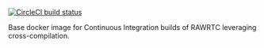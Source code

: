 [![CircleCI build status][circleci-badge]][circleci-url]

Base docker image for Continuous Integration builds of RAWRTC leveraging
cross-compilation.



[circleci-badge]: https://circleci.com/gh/rawrtc/ci-image/tree/cross%2Fbase.svg?style=shield
[circleci-url]: https://circleci.com/gh/rawrtc/ci-image/tree/cross%2Fbase

